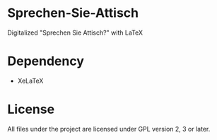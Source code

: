 # Sprechen-Sie-Attisch
Digitalized "Sprechen Sie Attisch?" with LaTeX

# Dependency
- XeLaTeX

# License
All files under the project are licensed under GPL version 2, 3 or later.
